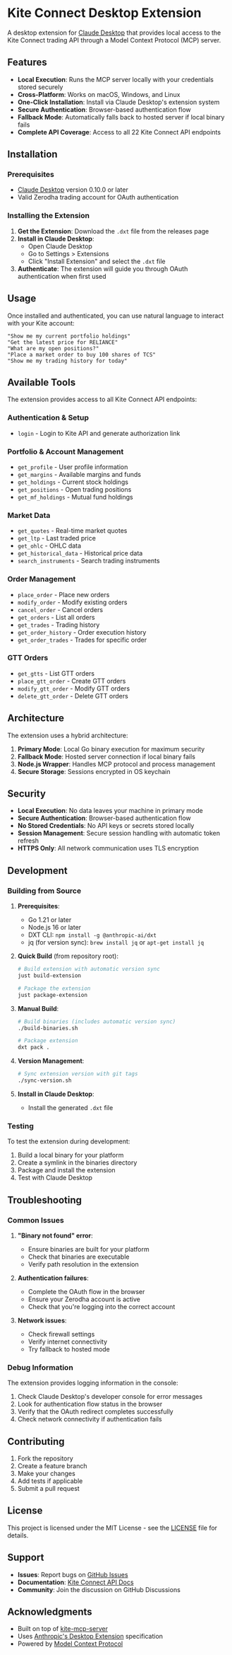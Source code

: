 # Kite Connect Desktop Extension

A desktop extension for [Claude Desktop](https://claude.ai/desktop) that provides local access to the Kite Connect trading API through a Model Context Protocol (MCP) server.

## Features

- **Local Execution**: Runs the MCP server locally with your credentials stored securely
- **Cross-Platform**: Works on macOS, Windows, and Linux
- **One-Click Installation**: Install via Claude Desktop's extension system
- **Secure Authentication**: Browser-based authentication flow
- **Fallback Mode**: Automatically falls back to hosted server if local binary fails
- **Complete API Coverage**: Access to all 22 Kite Connect API endpoints

## Installation

### Prerequisites

- [Claude Desktop](https://claude.ai/desktop) version 0.10.0 or later
- Valid Zerodha trading account for OAuth authentication

### Installing the Extension

1. **Get the Extension**: Download the `.dxt` file from the releases page
2. **Install in Claude Desktop**: 
   - Open Claude Desktop
   - Go to Settings > Extensions
   - Click "Install Extension" and select the `.dxt` file
3. **Authenticate**: The extension will guide you through OAuth authentication when first used

## Usage

Once installed and authenticated, you can use natural language to interact with your Kite account:

```
"Show me my current portfolio holdings"
"Get the latest price for RELIANCE"
"What are my open positions?"
"Place a market order to buy 100 shares of TCS"
"Show me my trading history for today"
```

## Available Tools

The extension provides access to all Kite Connect API endpoints:

### Authentication & Setup
- `login` - Login to Kite API and generate authorization link

### Portfolio & Account Management
- `get_profile` - User profile information
- `get_margins` - Available margins and funds
- `get_holdings` - Current stock holdings
- `get_positions` - Open trading positions
- `get_mf_holdings` - Mutual fund holdings

### Market Data
- `get_quotes` - Real-time market quotes
- `get_ltp` - Last traded price
- `get_ohlc` - OHLC data
- `get_historical_data` - Historical price data
- `search_instruments` - Search trading instruments

### Order Management
- `place_order` - Place new orders
- `modify_order` - Modify existing orders
- `cancel_order` - Cancel orders
- `get_orders` - List all orders
- `get_trades` - Trading history
- `get_order_history` - Order execution history
- `get_order_trades` - Trades for specific order

### GTT Orders
- `get_gtts` - List GTT orders
- `place_gtt_order` - Create GTT orders
- `modify_gtt_order` - Modify GTT orders
- `delete_gtt_order` - Delete GTT orders

## Architecture

The extension uses a hybrid architecture:

1. **Primary Mode**: Local Go binary execution for maximum security
2. **Fallback Mode**: Hosted server connection if local binary fails
3. **Node.js Wrapper**: Handles MCP protocol and process management
4. **Secure Storage**: Sessions encrypted in OS keychain

## Security

- **Local Execution**: No data leaves your machine in primary mode
- **Secure Authentication**: Browser-based authentication flow
- **No Stored Credentials**: No API keys or secrets stored locally
- **Session Management**: Secure session handling with automatic token refresh
- **HTTPS Only**: All network communication uses TLS encryption

## Development

### Building from Source

1. **Prerequisites**:
   - Go 1.21 or later
   - Node.js 16 or later
   - DXT CLI: `npm install -g @anthropic-ai/dxt`
   - jq (for version sync): `brew install jq` or `apt-get install jq`

2. **Quick Build** (from repository root):
   ```bash
   # Build extension with automatic version sync
   just build-extension
   
   # Package the extension
   just package-extension
   ```

3. **Manual Build**:
   ```bash
   # Build binaries (includes automatic version sync)
   ./build-binaries.sh
   
   # Package extension
   dxt pack .
   ```

4. **Version Management**:
   ```bash
   # Sync extension version with git tags
   ./sync-version.sh
   ```

5. **Install in Claude Desktop**:
   - Install the generated `.dxt` file

### Testing

To test the extension during development:

1. Build a local binary for your platform
2. Create a symlink in the binaries directory
3. Package and install the extension
4. Test with Claude Desktop

## Troubleshooting

### Common Issues

1. **"Binary not found" error**:
   - Ensure binaries are built for your platform
   - Check that binaries are executable
   - Verify path resolution in the extension

2. **Authentication failures**:
   - Complete the OAuth flow in the browser
   - Ensure your Zerodha account is active
   - Check that you're logging into the correct account

3. **Network issues**:
   - Check firewall settings
   - Verify internet connectivity
   - Try fallback to hosted mode

### Debug Information

The extension provides logging information in the console:

1. Check Claude Desktop's developer console for error messages
2. Look for authentication flow status in the browser
3. Verify that the OAuth redirect completes successfully
4. Check network connectivity if authentication fails

## Contributing

1. Fork the repository
2. Create a feature branch
3. Make your changes
4. Add tests if applicable
5. Submit a pull request

## License

This project is licensed under the MIT License - see the [LICENSE](../LICENSE) file for details.

## Support

- **Issues**: Report bugs on [GitHub Issues](https://github.com/zerodha/kite-mcp-server/issues)
- **Documentation**: [Kite Connect API Docs](https://kite.trade/docs/connect/)
- **Community**: Join the discussion on GitHub Discussions

## Acknowledgments

- Built on top of [kite-mcp-server](https://github.com/zerodha/kite-mcp-server)
- Uses [Anthropic's Desktop Extension](https://github.com/anthropics/dxt) specification
- Powered by [Model Context Protocol](https://modelcontextprotocol.io/)